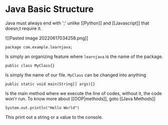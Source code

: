 # Java Basic Structure

Java must always end with ';' unlike [[Python]] and [[Javascript]] that doesn;t require it.

![[Pasted image 20220617034258.png]]


```
package com.example.learnjava;
```
Is simply an organizing feature where `learnjava` is the name of the package. 

```
public class MyClass{}
```
Is simply the name of our file. `MyClass`  can be changed into anything

```
public static void main(String[] args){}
```
Is the main method where we execute the line of codes, without it, the code won'r run. To know more about [[OOP|methods]], goto [[Java Methods]]

```
System.out.println("Hello World")
```
This print out a string or a value to the console. 
